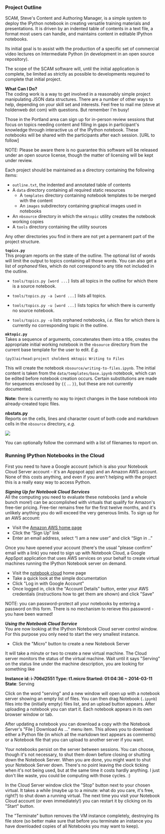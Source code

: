 ### Project Outline

SCAM, Steve's Content and Authoring Manager, is a simple system to deploy the IPython notebook in creating versatile training materials and presentations. It is driven by an indented table of contents in a text file, a format most users can handle, and maintains content in editable IPython notebooks.

Its initial goal is to assist with the production of a specific set of commercial video lectures on Intermediate Python (in development in an open source repository).

The scope of the SCAM software will, until the initial application is complete, be limited as strictly as possible to developments required to complete that initial project.

__What Can I Do?__  
The coding work is a way to get involved in a reasonably simple  project manipulating JSON data structures. There are a number of other ways to help, depending on your skill set and interests. Feel free to mail me (steve at holdenweb dot com) with questions. But remember I'm busy!

Those in the Portland area can sign up for in-person review sessions that focus on topics needing content and filling in gaps in participant's knowledge through interactive us of the IPython notebook. These notebooks will be shared with the participants after each session. [URL to follow]

NOTE: Please be aware there is no guarantee this software will be released under an open source license, though the matter of licensing will be kept under review.  

Each project should be maintained as a directory containing the following items:

  * `outline.txt`, the indented and annotated table of contents
  * A `data` directory containing all required static resources
    * A `templates` directory containing notebook templates to be merged
      with the content
    * An `images` subdirectory containing graphical images used in notebooks
  * An `nbsource` directory in which the `mktopic` utility creates the
    notebook working copies
  * A `tools` directory containing the utility sources

Any other directories you find in there are not yet a permanent part of the project structure.

__`topics.py`__  
This program reports on the state of the outline. The optional list of words will limit the output to topics containing all those words. You can also get a list of _orphaned_ files, which do not correspond to any title not included in the outline. 

  * `tools/topics.py [word ...]` lists all topics in the outline
    for which there is a source notebook.

  * `tools/topics.py -a [word ...]` lists all topics.
  
  * `tools/topics.py -u [word ...]` lists topics for which
    there is currently no source notebook.
  
  * `tools/topics.py -o` lists orphaned notebooks, _i.e._ files
     for which there is currently no corresponding topic in the outline.

__`mktopic.py`__  
Takes a sequence of arguments, concatenates them into a title,
creates the appropriate initial working notebook in the `nbsource` directory from the current base template for the user to edit. _E.g._

`(py3)airhead:project sholden$ mktopic Writing to Files`

This will create the notebook `nbsource/writing-to-files.ipynb`. The initial content is taken from the `data/templates/base.ipynb` notebook, which can be edited before notebook creation occurs. Certain substitutions are made for sequences enclosed by `{{` ... `}}`, but these are not currently documented.

__Note:__ there is currently no way to inject changes in the base notebook into already-created topic files.

__nbstats.py__  
Reports on the cells, lines and character count of both code and markdown cells in the `nbsource` directory, _e.g._

<img src="https://dl.dropboxusercontent.com/u/6117375/intermediate-notebooks/nbstats_out.png" />

You can optionally follow the command with a list of filenames to report on.

### Running IPython Notebooks in the Cloud

First you need to have a Google account (which is also your Notebook Cloud Server account - it's an Appspot app) and an Amazon AWS account. None of this costs anything, and even if you aren't helping with the project this is a really easy way to access Python.

___Signing Up for Notebook Cloud Services___  
All the computing you need to evaluate these notebooks (and a whole bunch more!) can be accomplished with virtuals that qualify for Amazon's free-tier pricing. Free-tier remains free for the first twelve months, and it's unlikely anything you do will exceed the very generous limits. To sign up for an AWS account:

  * Visit the <a href="http://aws.amazon.com" target="_blank">Amazon AWS home page</a> 
  * Click the “Sign Up” link
  * Enter an email address, select “I am a new user” and click “Sign in ..”

Once you have opened your account (there's the usual "please confirm" email with a link) you need to sign up with Notebook Cloud, a Google AppSpot application that uses AWS services on your behalf to create virtual machines running the IPython Notebook server on demand.

  * Visit the <a href="http://notebookcloud.appspot.com" target="_blank">notebook cloud</a> home page
  * Take a quick look at the simple documentation
  * Click "Log in with Google Account"
  * Once logged in, click the "Account Details" button,
    enter your AWS credentials (instructions how to get them are shown)
    and click "Save"

NOTE: you can password-protect all your notebooks by entering a password on this form. There is no mechanism to rerieve this password - you have been warned!

___Using the Notebook Cloud Service___  
You are now looking at the IPython Notebook Cloud server control window. For this purpose you only need to start the very smallest instance.

  * Click the "Micro" button to create a new Notebook Server

It will take a minute or two to create a new virtual machine. The Cloud server monitors the status of the virtual machine. Wait until it says "Serving" on the status line under the machine description, you are looking for something like

  __Instance id: i-706d2551    Type: t1.micro    Started: 01:04:36 ~ 2014-03-11__  
    __State__: Serving

Click on the word "serving" and a new window will open up with a notebook server showing an empty list of files. You can then drag Notebook (`.ipynb`) files into the (initially empty) files list, and an upload button appears. After uploading a notebook you can start it. Each notebook appears in its own browser window or tab.

After updating a notebook you can download a copy with the Notebook Server's "File | Download As ..." menu item. This allows you to download either a Python file (in which all the markdown text appears as comments) or a Notebook file that you can upload to another server if you want.

Your notebooks persist on the server between sessions. You can choose, though it's not necessary, to shut them down before closing or shutting down the Notebook Server.
When you are done, you might want to shut your Notebook Server down. There's no point leaving the clock ticking when it's not being used, but at the same time it costs hardly anything. I just don't like waste, you could be computing with those cycles. :)

In the Cloud Server window click the "Stop" button next to your chosen virtual. It takes a while (maybe up to a minute: what do you care, it's free, right?) to shut down a running virtual. The next time you visit your Notebook Cloud account (or even immediately!) you can restart it by clicking on its "Start" button.

The "Terminate" button removes the VM instance completely, destroying its file store (so better make sure that before you terminate an instance you have downloaded copies of all Notebooks you may want to keep).

